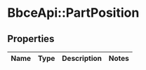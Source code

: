 # BbceApi::PartPosition

## Properties
Name | Type | Description | Notes
------------ | ------------- | ------------- | -------------

